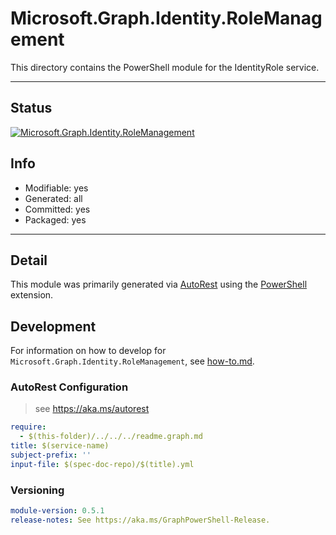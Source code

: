 <!-- region Generated -->
# Microsoft.Graph.Identity.RoleManagement
This directory contains the PowerShell module for the IdentityRole service.

---
## Status
[![Microsoft.Graph.Identity.RoleManagement](https://img.shields.io/powershellgallery/v/Microsoft.Graph.Identity.RoleManagement.svg?style=flat-square&label=Microsoft.Graph.Identity.RoleManagement "Microsoft.Graph.Identity.RoleManagement")](https://www.powershellgallery.com/packages/Microsoft.Graph.Identity.RoleManagement/)

## Info
- Modifiable: yes
- Generated: all
- Committed: yes
- Packaged: yes

---
## Detail
This module was primarily generated via [AutoRest](https://github.com/Azure/autorest) using the [PowerShell](https://github.com/Azure/autorest.powershell) extension.

## Development
For information on how to develop for `Microsoft.Graph.Identity.RoleManagement`, see [how-to.md](how-to.md).
<!-- endregion -->

### AutoRest Configuration

> see https://aka.ms/autorest

``` yaml
require:
  - $(this-folder)/../../../readme.graph.md
title: $(service-name)
subject-prefix: ''
input-file: $(spec-doc-repo)/$(title).yml
```
### Versioning

``` yaml
module-version: 0.5.1
release-notes: See https://aka.ms/GraphPowerShell-Release.
```
